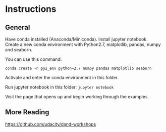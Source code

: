 # Instructions 

## General

Have conda installed (Anaconda/Miniconda).  Install jupyter notebook.  Create a new conda environment with Python2.7, matplotlib, pandas, numpy and seaborn.

You can use this command:

`conda create -n py2_env python=2.7 numpy pandas matplotlib seaborn`

Activate and enter the conda environment in this folder.

Run jupyter notebook in this folder: `jupyter notebook`

Visit the page that opens up and begin working through the examples.

## More Reading

https://github.com/udacity/dand-workshops